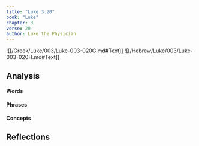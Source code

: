```yaml
---
title: "Luke 3:20"
book: "Luke"
chapter: 3
verse: 20
author: Luke the Physician
---
```

![[/Greek/Luke/003/Luke-003-020G.md#Text]]
![[/Hebrew/Luke/003/Luke-003-020H.md#Text]]

## Analysis

#### Words

#### Phrases

#### Concepts

## Reflections
